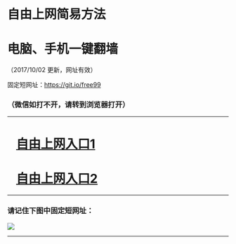﻿# 自由上网简易方法

# 电脑、手机一键翻墙

（2017/10/02 更新，网址有效）

固定短网址：https://git.io/free99

### （微信如打不开，请转到浏览器打开）


***





# &nbsp;&nbsp; <a href="http://ft679225081.fwtz-zhenx1001.xyz/fwqtz01.html?t=100200114178 " target="_blank">自由上网入口1</a>
# &nbsp;&nbsp; <a href="http://ft364215888.fw-tzzhen1002.xyz/fwqtz02.html?t=10020014379 " target="_blank">自由上网入口2</a>
***

### 请记住下图中固定短网址：

<img src="https://s3-us-west-2.amazonaws.com/fwq-1001/yjfq-20170905okok.png" /> 


***

